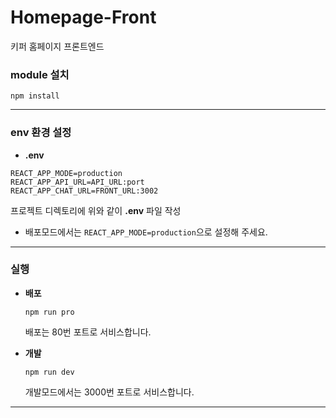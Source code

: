 # Homepage-Front

키퍼 홈페이지 프론트엔드

### module 설치

```
npm install
```

---

### env 환경 설정

- **.env**

```
REACT_APP_MODE=production
REACT_APP_API_URL=API_URL:port
REACT_APP_CHAT_URL=FRONT_URL:3002
```

프로젝트 디렉토리에 위와 같이 **.env** 파일 작성

- 배포모드에서는 `REACT_APP_MODE=production`으로 설정해 주세요.

---

### 실행

- **배포**

  ```shell
  npm run pro
  ```

  배포는 80번 포트로 서비스합니다.

- **개발**

  ```shell
  npm run dev
  ```

  개발모드에서는 3000번 포트로 서비스합니다.

---

